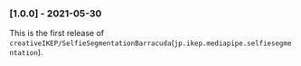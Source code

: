 ### [1.0.0] - 2021-05-30
This is the first release of `creativeIKEP/SelfieSegmentationBarracuda`(`jp.ikep.mediapipe.selfiesegmentation`).
